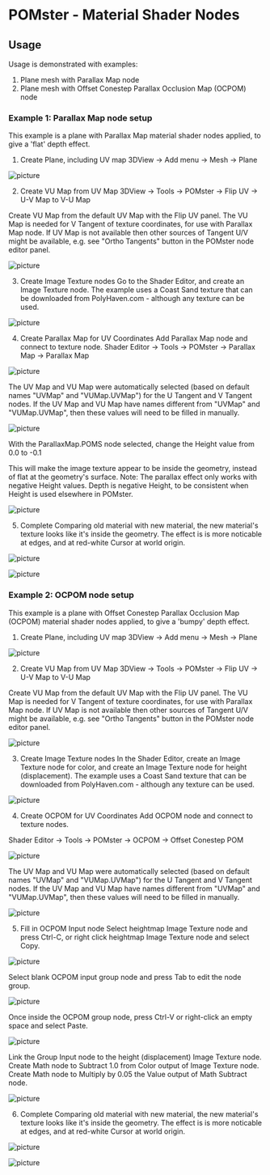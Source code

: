 # POMster - Material Shader Nodes

## Usage
Usage is demonstrated with examples:
1. Plane mesh with Parallax Map node
2. Plane mesh with Offset Conestep Parallax Occlusion Map (OCPOM) node

### Example 1: Parallax Map node setup
This example is a plane with Parallax Map material shader nodes applied, to give a 'flat' depth effect.

1. Create Plane, including UV map
3DView -> Add menu -> Mesh -> Plane

![picture](assets/parallax_map/create_plane.png)

2. Create VU Map from UV Map
3DView -> Tools -> POMster -> Flip UV -> U-V Map to V-U Map

Create VU Map from the default UV Map with the Flip UV panel.
The VU Map is needed for V Tangent of texture coordinates, for use with Parallax Map node.
If UV Map is not available then other sources of Tangent U/V might be available, e.g. see "Ortho Tangents" button in the POMster node editor panel.


![picture](assets/parallax_map/flip_uv.png)

3. Create Image Texture nodes
Go to the Shader Editor, and create an Image Texture node.
The example uses a Coast Sand texture that can be downloaded from PolyHaven.com - although any texture can be used.

![picture](assets/parallax_map/before_parallax_map.png)

4. Create Parallax Map for UV Coordinates
Add Parallax Map node and connect to texture node.
Shader Editor -> Tools -> POMster -> Parallax Map -> Parallax Map

![picture](assets/parallax_map/after_parallax_map.png)

The UV Map and VU Map were automatically selected (based on default names "UVMap" and "VUMap.UVMap") for the U Tangent and V Tangent nodes.
If the UV Map and VU Map have names different from "UVMap" and "VUMap.UVMap", then these values will need to be filled in manually.

![picture](assets/parallax_map/parallax_map_uv_vu_map_names.png)

With the ParallaxMap.POMS node selected, change the Height value from 0.0 to -0.1

This will make the image texture appear to be inside the geometry, instead of flat at the geometry's surface.
Note: The parallax effect only works with negative Height values. Depth is negative Height, to be consistent when Height is used elsewhere in POMster.

![picture](assets/parallax_map/change_height_0.1.png)

5. Complete
Comparing old material with new material, the new material's texture looks like it's inside the geometry.
The effect is is more noticable at edges, and at red-white Cursor at world origin.

![picture](assets/parallax_map/before_parallax_render.png)

![picture](assets/parallax_map/after_parallax_render.png)

### Example 2: OCPOM node setup
This example is a plane with Offset Conestep Parallax Occlusion Map (OCPOM) material shader nodes applied, to give a 'bumpy' depth effect.

1. Create Plane, including UV map
3DView -> Add menu -> Mesh -> Plane

![picture](assets/parallax_map/create_plane.png)

2. Create VU Map from UV Map
3DView -> Tools -> POMster -> Flip UV -> U-V Map to V-U Map

Create VU Map from the default UV Map with the Flip UV panel.
The VU Map is needed for V Tangent of texture coordinates, for use with Parallax Map node.
If UV Map is not available then other sources of Tangent U/V might be available, e.g. see "Ortho Tangents" button in the POMster node editor panel.

![picture](assets/parallax_map/flip_uv.png)

3. Create Image Texture nodes
In the Shader Editor, create an Image Texture node for color, and create an Image Texture node for height (displacement).
The example uses a Coast Sand texture that can be downloaded from PolyHaven.com - although any texture can be used.

![picture](assets/ocpom/before_ocpom.png)

4. Create OCPOM for UV Coordinates
Add OCPOM node and connect to texture nodes.

Shader Editor -> Tools -> POMster -> OCPOM -> Offset Conestep POM

![picture](assets/ocpom/after_ocpom.png)

The UV Map and VU Map were automatically selected (based on default names "UVMap" and "VUMap.UVMap") for the U Tangent and V Tangent nodes.
If the UV Map and VU Map have names different from "UVMap" and "VUMap.UVMap", then these values will need to be filled in manually.

![picture](assets/parallax_map/parallax_map_uv_vu_map_names.png)

5. Fill in OCPOM Input node
Select heightmap Image Texture node and press Ctrl-C, or right click heightmap Image Texture node and select Copy.

![picture](assets/ocpom/copy_height_tex.png)

Select blank OCPOM input group node and press Tab to edit the node group.

![picture](assets/ocpom/select_ocpom_input.png)

Once inside the OCPOM group node, press Ctrl-V or right-click an empty space and select Paste.

![picture](assets/ocpom/blank_ocpom_input.png)

Link the Group Input node to the height (displacement) Image Texture node.
Create Math node to Subtract 1.0 from Color output of Image Texture node.
Create Math node to Multiply by 0.05 the Value output of Math Subtract node.

![picture](assets/ocpom/filled_ocpom_input.png)

6. Complete
Comparing old material with new material, the new material's texture looks like it's inside the geometry.
The effect is is more noticable at edges, and at red-white Cursor at world origin.

![picture](assets/ocpom/before_ocpom_render.png)

![picture](assets/ocpom/after_ocpom_render.png)
